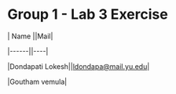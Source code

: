 # Group 1 - Lab 3 Exercise

| Name ||Mail|

|------||----|

|Dondapati Lokesh||ldondapa@mail.yu.edu|

|Goutham vemula|

